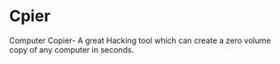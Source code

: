 # Cpier
Computer Copier- A great Hacking tool which can create a zero volume copy of any computer in seconds.

